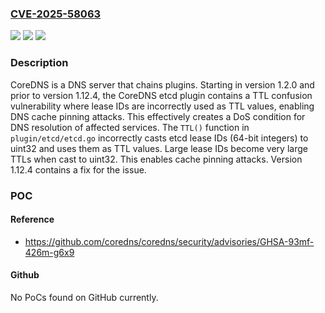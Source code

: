 ### [CVE-2025-58063](https://cve.mitre.org/cgi-bin/cvename.cgi?name=CVE-2025-58063)
![](https://img.shields.io/static/v1?label=Product&message=coredns&color=blue)
![](https://img.shields.io/static/v1?label=Version&message=%3E%3D%201.2.0%2C%20%3C%201.12.4%20&color=brightgreen)
![](https://img.shields.io/static/v1?label=Vulnerability&message=CWE-681%3A%20Incorrect%20Conversion%20between%20Numeric%20Types&color=brightgreen)

### Description

CoreDNS is a DNS server that chains plugins. Starting in version 1.2.0 and prior to version 1.12.4, the CoreDNS etcd plugin contains a TTL confusion vulnerability where lease IDs are incorrectly used as TTL values, enabling DNS cache pinning attacks. This effectively creates a DoS condition for DNS resolution of affected services. The `TTL()` function in `plugin/etcd/etcd.go` incorrectly casts etcd lease IDs (64-bit integers) to uint32 and uses them as TTL values. Large lease IDs become very large TTLs when cast to uint32. This enables cache pinning attacks. Version 1.12.4 contains a fix for the issue.

### POC

#### Reference
- https://github.com/coredns/coredns/security/advisories/GHSA-93mf-426m-g6x9

#### Github
No PoCs found on GitHub currently.

